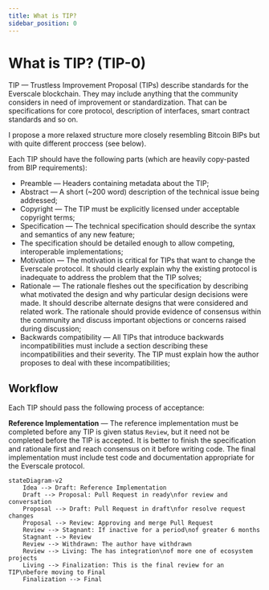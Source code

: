```yaml
---
title: What is TIP?
sidebar_position: 0
---
```


# What is TIP? (TIP-0)

TIP — Trustless Improvement Proposal (TIPs) describe standards for the Everscale blockchain. They may include anything that the community considers in need of improvement or standardization. That can be specifications for core protocol, description of interfaces, smart contract standards and so on.

I propose a more relaxed structure more closely resembling Bitcoin BIPs but with quite different proccess (see below).

Each TIP should have the following parts (which are heavily copy-pasted from BIP requirements):

- Preamble — Headers containing metadata about the TIP;
- Abstract — A short (~200 word) description of the technical issue being addressed;
- Copyright — The TIP must be explicitly licensed under acceptable copyright terms;
- Specification — The technical specification should describe the syntax and semantics of any new feature;
- The specification should be detailed enough to allow competing, interoperable implementations;
- Motivation — The motivation is critical for TIPs that want to change the Everscale protocol. It should clearly explain why the existing protocol is inadequate to address the problem that the TIP solves;
- Rationale — The rationale fleshes out the specification by describing what motivated the design and why particular design decisions were made. It should describe alternate designs that were considered and related work. The rationale should provide evidence of consensus within the community and discuss important objections or concerns raised during discussion;
- Backwards compatibility — All TIPs that introduce backwards incompatibilities must include a section describing these incompatibilities and their severity. The TIP must explain how the author proposes to deal with these incompatibilities;

## Workflow

Each TIP should pass the following process of acceptance:

**Reference Implementation** — The reference implementation must be completed before any TIP is given status `Review`, but it need not be completed before the TIP is accepted. It is better to finish the specification and rationale first and reach consensus on it before writing code. The final implementation must include test code and documentation appropriate for the Everscale protocol.

```mermaid
stateDiagram-v2
    Idea --> Draft: Reference Implementation
    Draft --> Proposal: Pull Request in ready\nfor review and conversation
    Proposal --> Draft: Pull Request in draft\nfor resolve request changes
    Proposal --> Review: Approving and merge Pull Request
    Review --> Stagnant: If inactive for a period\nof greater 6 months
    Stagnant --> Review
    Review --> Withdrawn: The author have withdrawn
    Review --> Living: The has integration\nof more one of ecosystem projects
    Living --> Finalization: This is the final review for an TIP\nbefore moving to Final
    Finalization --> Final
```
